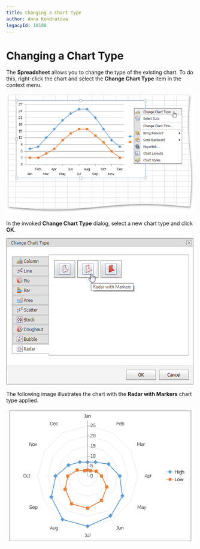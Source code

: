 ```yaml
---
title: Changing a Chart Type
author: Anna Kondratova
legacyId: 18188
---
```

# Changing a Chart Type
The **Spreadsheet** allows you to change the type of the existing chart. To do this, right-click the chart and select the **Change Chart Type** item in the context menu.

![EUD_ASPxSpreadsheet_Insert_ChageChartTypeContext](../../../images/img26184.png)

In the invoked **Change Chart Type** dialog, select a new chart type and click **OK**.

![EUD_ASPxSpreadsheet_Insert_ChangeChartTypeDialog](../../../images/img26185.png)

The following image illustrates the chart with the **Radar with Markers** chart type applied.

![EUD_ASPxSpreadsheet_Insert_RadarChartChanged](../../../images/img26186.png)